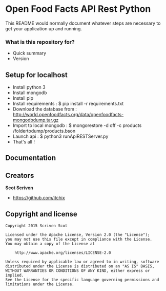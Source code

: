 # Open Food Facts API Rest Python #

This README would normally document whatever steps are necessary to get your application up and running.

### What is this repository for? ###

* Quick summary
* Version

## Setup for localhost

* Install python 3
* Install mongodb
* Install pip
* Install requirements : 
    $ pip install -r requirements.txt
* Download the database from : http://world.openfoodfacts.org/data/openfoodfacts-mongodbdump.tar.gz
* Import to local mongodb : 
    $ mongorestore -d off -c products /foldertodump/products.bson
* Launch api : 
    $ python3 runApiRESTServer.py 
* That's all !

## Documentation

## Creators

**Scot Scriven**
- <https://github.com/itchix>

## Copyright and license

    Copyright 2015 Scriven Scot
    
    Licensed under the Apache License, Version 2.0 (the "License");
    you may not use this file except in compliance with the License.
    You may obtain a copy of the License at
    
        http://www.apache.org/licenses/LICENSE-2.0
    
    Unless required by applicable law or agreed to in writing, software
    distributed under the License is distributed on an "AS IS" BASIS,
    WITHOUT WARRANTIES OR CONDITIONS OF ANY KIND, either express or implied.
    See the License for the specific language governing permissions and
    limitations under the License.
